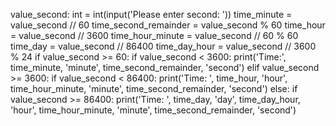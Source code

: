 value_second: int = int(input('Please enter second: '))
time_minute = value_second // 60
time_second_remainder = value_second % 60
time_hour = value_second // 3600
time_hour_minute = value_second // 60 % 60
time_day = value_second // 86400
time_day_hour = value_second // 3600 % 24
if value_second >= 60:
    if value_second < 3600:
        print('Time:', time_minute, 'minute', time_second_remainder, 'second')
    elif value_second >= 3600:
        if value_second < 86400:
            print('Time: ', time_hour, 'hour', time_hour_minute, 'minute', time_second_remainder, 'second')
        else:
            if value_second >= 86400:
                print('Time: ', time_day, 'day', time_day_hour, 'hour', time_hour_minute, 'minute',
                      time_second_remainder, 'second')
